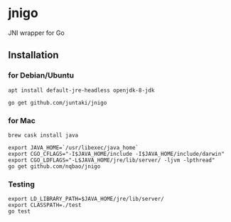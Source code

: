 # jnigo
JNI wrapper for Go

## Installation

### for Debian/Ubuntu

~~~
apt install default-jre-headless openjdk-8-jdk

go get github.com/juntaki/jnigo
~~~

### for Mac

~~~
brew cask install java

export JAVA_HOME=`/usr/libexec/java_home` 
export CGO_CFLAGS="-I$JAVA_HOME/include -I$JAVA_HOME/include/darwin" 
export CGO_LDFLAGS="-L$JAVA_HOME/jre/lib/server/ -ljvm -lpthread" 
go get github.com/nqbao/jnigo
~~~

### Testing

~~~
export LD_LIBRARY_PATH=$JAVA_HOME/jre/lib/server/
export CLASSPATH=./test
go test
~~~
